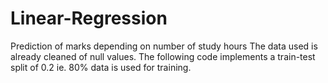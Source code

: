 # Linear-Regression

Prediction of marks depending on number of study hours 
The data used is already cleaned of null values.
The following code implements a train-test split of 0.2 ie. 80% data is used for training.
